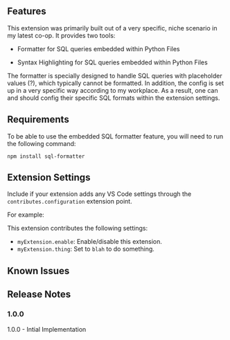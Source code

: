 ## Features

This extension was primarily built out of a very specific, niche scenario in my latest co-op. It provides two tools:

- Formatter for SQL queries embedded within Python Files

- Syntax Highlighting for SQL queries embedded within Python Files

The formatter is specially designed to handle SQL queries with placeholder values (?), which typically cannot be formatted. In addition, the config is set up in a very specific way according to my workplace. As a result, one can and should config their specific SQL formats within the extension settings.

## Requirements

To be able to use the embedded SQL formatter feature, you will need to run the following command:

`npm install sql-formatter`

## Extension Settings

Include if your extension adds any VS Code settings through the `contributes.configuration` extension point.

For example:

This extension contributes the following settings:

- `myExtension.enable`: Enable/disable this extension.
- `myExtension.thing`: Set to `blah` to do something.

## Known Issues

## Release Notes

### 1.0.0

1.0.0 - Intial Implementation
